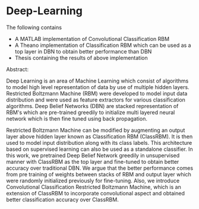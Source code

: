 # Deep-Learning

The following contains
 - A MATLAB implementation of Convolutional Classification RBM
 - A Theano implementation of Classification RBM which can be used as 
   a top layer in DBN to obtain better performance than DBN
 - Thesis containing the results of above implementation

Abstract:

Deep Learning is an area of Machine Learning which consist of algorithms to model high level representation of data by use of multiple hidden layers. Restricted Boltzmann Machine (RBM) were developed to model input data distribution and were used as feature extractors for various classification algorithms. Deep Belief Networks (DBN) are stacked representation of RBM's which are pre-trained greedily to initialize multi layered neural network which is then fine tuned using back propagation.

Restricted Boltzmann Machine can be modified by augmenting an output layer above hidden layer known as Classification RBM (ClassRBM). It is then used to model input distribution along with its class labels. This architecture based on supervised learning can also be used as a standalone classifier. In this work, we pretrained Deep Belief Network greedily in unsupervised manner with ClassRBM as the top layer and fine-tuned to obtain better accuracy over traditional DBN. We argue that the better performance comes from pre training of weights between stacks of RBM and output layer which were randomly initialized previously for fine-tuning. Also, we introduce Convolutional Classification Restricted Boltzmann Machine, which is an extension of ClassRBM to  incorporate convolutional aspect and obtained better classification accuracy over ClassRBM.

